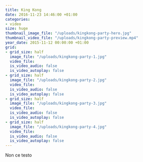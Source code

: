 ```yaml
---
title: King Kong
date: 2016-11-23 14:46:00 +01:00
categories:
- video
size: huge
thumbnail_image_file: "/uploads/kingkong-party-hero.jpg"
thumbnail_video_file: "/uploads/kingkong-party-preview.mp4"
year_date: 2015-11-12 00:00:00 +01:00
grid:
- grid_size: half
  image_file: "/uploads/kingkong-party-1.jpg"
  video_file: 
  is_video_audio: false
  is_video_autoplay: false
- grid_size: half
  image_file: "/uploads/kingkong-party-2.jpg"
  video_file: 
  is_video_audio: false
  is_video_autoplay: false
- grid_size: half
  image_file: "/uploads/kingkong-party-3.jpg"
  video_file: 
  is_video_audio: false
  is_video_autoplay: false
- grid_size: half
  image_file: "/uploads/kingkong-party-4.jpg"
  video_file: 
  is_video_audio: false
  is_video_autoplay: false
---
```


Non ce testo